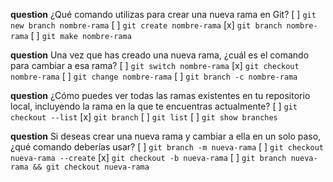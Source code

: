 **question** ¿Qué comando utilizas para crear una nueva rama en Git?
[ ] `git new branch nombre-rama`
[ ] `git create nombre-rama`
[x] `git branch nombre-rama`
[ ] `git make nombre-rama`

**question** Una vez que has creado una nueva rama, ¿cuál es el comando para cambiar a esa rama?
[ ] `git switch nombre-rama`
[x] `git checkout nombre-rama`
[ ] `git change nombre-rama`
[ ] `git branch -c nombre-rama`

**question** ¿Cómo puedes ver todas las ramas existentes en tu repositorio local, incluyendo la rama en la que te encuentras actualmente?
[ ] `git checkout --list`
[x] `git branch`
[ ] `git list`
[ ] `git show branches`

**question** Si deseas crear una nueva rama y cambiar a ella en un solo paso, ¿qué comando deberías usar?
[ ] `git branch -m nueva-rama`
[ ] `git checkout nueva-rama --create`
[x] `git checkout -b nueva-rama`
[ ] `git branch nueva-rama && git checkout nueva-rama`
